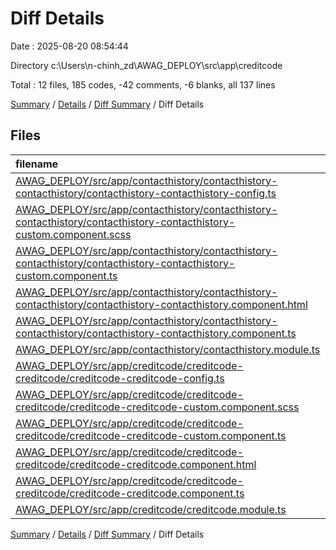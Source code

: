 # Diff Details

Date : 2025-08-20 08:54:44

Directory c:\\Users\\n-chinh_zd\\AWAG_DEPLOY\\src\\app\\creditcode

Total : 12 files,  185 codes, -42 comments, -6 blanks, all 137 lines

[Summary](results.md) / [Details](details.md) / [Diff Summary](diff.md) / Diff Details

## Files
| filename | language | code | comment | blank | total |
| :--- | :--- | ---: | ---: | ---: | ---: |
| [AWAG\_DEPLOY/src/app/contacthistory/contacthistory-contacthistory/contacthistory-contacthistory-config.ts](/AWAG_DEPLOY/src/app/contacthistory/contacthistory-contacthistory/contacthistory-contacthistory-config.ts) | TypeScript | -13 | -5 | -2 | -20 |
| [AWAG\_DEPLOY/src/app/contacthistory/contacthistory-contacthistory/contacthistory-contacthistory-custom.component.scss](/AWAG_DEPLOY/src/app/contacthistory/contacthistory-contacthistory/contacthistory-contacthistory-custom.component.scss) | SCSS | -144 | -19 | -26 | -189 |
| [AWAG\_DEPLOY/src/app/contacthistory/contacthistory-contacthistory/contacthistory-contacthistory-custom.component.ts](/AWAG_DEPLOY/src/app/contacthistory/contacthistory-contacthistory/contacthistory-contacthistory-custom.component.ts) | TypeScript | -13 | -28 | -5 | -46 |
| [AWAG\_DEPLOY/src/app/contacthistory/contacthistory-contacthistory/contacthistory-contacthistory.component.html](/AWAG_DEPLOY/src/app/contacthistory/contacthistory-contacthistory/contacthistory-contacthistory.component.html) | HTML | -468 | -37 | -1 | -506 |
| [AWAG\_DEPLOY/src/app/contacthistory/contacthistory-contacthistory/contacthistory-contacthistory.component.ts](/AWAG_DEPLOY/src/app/contacthistory/contacthistory-contacthistory/contacthistory-contacthistory.component.ts) | TypeScript | -162 | -148 | -34 | -344 |
| [AWAG\_DEPLOY/src/app/contacthistory/contacthistory.module.ts](/AWAG_DEPLOY/src/app/contacthistory/contacthistory.module.ts) | TypeScript | -12 | -1 | -4 | -17 |
| [AWAG\_DEPLOY/src/app/creditcode/creditcode-creditcode/creditcode-creditcode-config.ts](/AWAG_DEPLOY/src/app/creditcode/creditcode-creditcode/creditcode-creditcode-config.ts) | TypeScript | 17 | 5 | 2 | 24 |
| [AWAG\_DEPLOY/src/app/creditcode/creditcode-creditcode/creditcode-creditcode-custom.component.scss](/AWAG_DEPLOY/src/app/creditcode/creditcode-creditcode/creditcode-creditcode-custom.component.scss) | SCSS | 142 | 8 | 28 | 178 |
| [AWAG\_DEPLOY/src/app/creditcode/creditcode-creditcode/creditcode-creditcode-custom.component.ts](/AWAG_DEPLOY/src/app/creditcode/creditcode-creditcode/creditcode-creditcode-custom.component.ts) | TypeScript | 13 | 8 | 3 | 24 |
| [AWAG\_DEPLOY/src/app/creditcode/creditcode-creditcode/creditcode-creditcode.component.html](/AWAG_DEPLOY/src/app/creditcode/creditcode-creditcode/creditcode-creditcode.component.html) | HTML | 676 | 56 | 1 | 733 |
| [AWAG\_DEPLOY/src/app/creditcode/creditcode-creditcode/creditcode-creditcode.component.ts](/AWAG_DEPLOY/src/app/creditcode/creditcode-creditcode/creditcode-creditcode.component.ts) | TypeScript | 137 | 118 | 28 | 283 |
| [AWAG\_DEPLOY/src/app/creditcode/creditcode.module.ts](/AWAG_DEPLOY/src/app/creditcode/creditcode.module.ts) | TypeScript | 12 | 1 | 4 | 17 |

[Summary](results.md) / [Details](details.md) / [Diff Summary](diff.md) / Diff Details